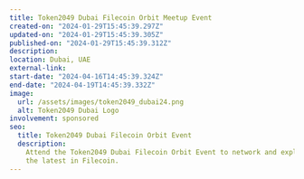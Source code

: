 ```yaml
---
title: Token2049 Dubai Filecoin Orbit Meetup Event
created-on: "2024-01-29T15:45:39.297Z"
updated-on: "2024-01-29T15:45:39.305Z"
published-on: "2024-01-29T15:45:39.312Z"
description:
location: Dubai, UAE
external-link:
start-date: "2024-04-16T14:45:39.324Z"
end-date: "2024-04-19T14:45:39.332Z"
image:
  url: /assets/images/token2049_dubai24.png
  alt: Token2049 Dubai Logo
involvement: sponsored
seo:
  title: Token2049 Dubai Filecoin Orbit Event
  description:
    Attend the Token2049 Dubai Filecoin Orbit Event to network and explore
    the latest in Filecoin.
---
```

